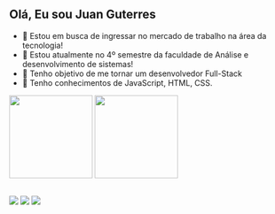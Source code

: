 ## Olá, Eu sou Juan Guterres

- 🔭 Estou em busca de ingressar no mercado de trabalho na área da tecnologia!
- 📖 Estou atualmente no 4º semestre da faculdade de Análise e desenvolvimento de sistemas!
- 🏁 Tenho objetivo de me tornar um desenvolvedor Full-Stack
- 🌱 Tenho conhecimentos de JavaScript, HTML, CSS.
<div>
  <a href-"https://github.com/juanguterres">
  <img height="150em" src="https://github-readme-stats.vercel.app/api?username=juanguterres&show_icons=true&theme=dark&include_all_commits=true&count_private=true"/>
  <img height="150em" src="https://github-readme-stats.vercel.app/api/top-langs/?username=juanguterres&layout=compact&langs_count=7&theme=dark"/>
    </div>
 
  ##
  
  <div> 
  <a href="https://instagram.com/cj.juan_" target="_blank"><img src="https://img.shields.io/badge/-Instagram-%23E4405F?style=for-the-badge&logo=instagram&logoColor=white" target="_blank"></a>
  <a href = "mailto:juanguterres.cj@gmail.com"><img src="https://img.shields.io/badge/-Gmail-%23333?style=for-the-badge&logo=gmail&logoColor=white" target="_blank"></a>
  <a href="https://www.linkedin.com/in/carlos-juan-guterres-da-silva-9308931b4/" target="_blank"><img src="https://img.shields.io/badge/-LinkedIn-%230077B5?style=for-the-badge&logo=linkedin&logoColor=white" target="_blank"></a>
  
  
  
  </div>
